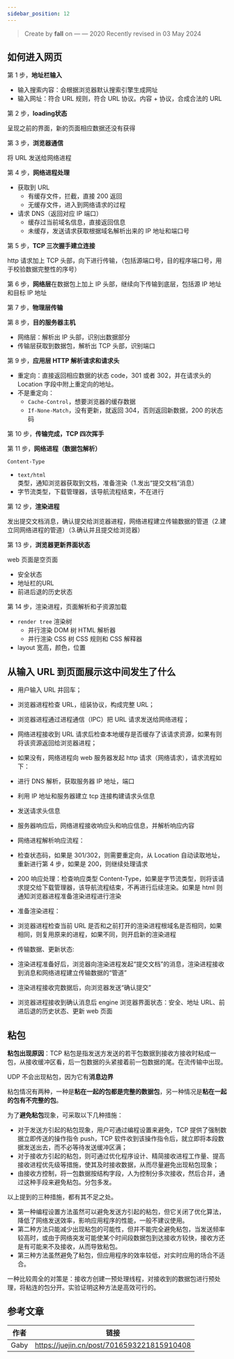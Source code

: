 ```yaml
---
sidebar_position: 12
---
```


> Create by **fall** on — — 2020
> Recently revised in 03 May 2024

## 如何进入网页

第 1 步，**地址栏输入**

- 输入搜索内容：会根据浏览器默认搜索引擎生成网址
- 输入网址：符合 URL 规则，符合 URL 协议。内容 + 协议，合成合法的 URL

第 2 步，**loading状态**

呈现之前的界面，新的页面相应数据还没有获得

第 3 步，**浏览器通信**

将 URL 发送给网络进程

第 4 步，**网络进程处理**

- 获取到 URL
  - 有缓存文件，拦截，直接 200 返回
  - 无缓存文件，进入到网络请求的过程
- 请求 DNS（返回对应 IP 端口）
  - 缓存过当前域名信息，直接返回信息
  - 未缓存，发送请求获取根据域名解析出来的 IP 地址和端口号

第 5 步，**TCP 三次握手建立连接**

http 请求加上 TCP 头部，向下进行传输，（包括源端口号，目的程序端口号，用于校验数据完整性的序号）

第 6 步，**网络层**在数据包上加上 IP 头部，继续向下传输到底层，包括源 IP 地址和目标 IP 地址

第 7 步，**物理层传输**

第 8 步，**目的服务器主机**

- 网络层：解析出 IP 头部，识别出数据部分
- 传输层获取到数据包，解析出 TCP 头部，识别端口

第 9 步，**应用层 HTTP 解析请求和请求头**

- 重定向：直接返回相应数据的状态 code，301 或者 302，并在请求头的 Location 字段中附上重定向的地址。
- 不是重定向：
  - `Cache-Control`，想要浏览器的缓存数据
  - `If-None-Match`，没有更新，就返回 304，否则返回新数据，200 的状态码

第 10 步，**传输完成，TCP 四次挥手**

第 11 步，**网络进程（数据包解析）**

`Content-Type`

- `text/html` 类型，通知浏览器获取到文档，准备渲染（1.发出“提交文档”消息）
- 字节流类型，下载管理器，该导航流程结束，不在进行

第 12 步，**渲染进程**

发出提交文档消息，确认提交给浏览器进程，网络进程建立传输数据的管道（2.建立同网络进程的管道）（3.确认并且提交给浏览器）

第 13 步，**浏览器更新界面状态**

web 页面是空页面

- 安全状态
- 地址栏的URL
- 前进后退的历史状态

第 14 步，渲染进程，页面解析和子资源加载

- `render tree` 渲染树
  - 并行渲染 DOM 树 HTML 解析器
  - 并行渲染 CSS 树 CSS 规则和 CSS 解释器
- layout 宽高，颜色，位置

## 从输入 URL 到页面展示这中间发生了什么

- 用户输入 URL 并回车；
- 浏览器进程检查 URL，组装协议，构成完整 URL；
- 浏览器进程通过进程通信（IPC）把 URL 请求发送给网络进程；
- 网络进程接收到 URL 请求后检查本地缓存是否缓存了该请求资源，如果有则将该资源返回给浏览器进程；
- 如果没有，网络进程向 web 服务器发起 http 请求（网络请求），请求流程如下：

- 进行 DNS 解析，获取服务器 IP 地址，端口
- 利用 IP 地址和服务器建立 tcp 连接构建请求头信息
- 发送请求头信息
- 服务器响应后，网络进程接收响应头和响应信息，并解析响应内容

- 网络进程解析响应流程：

- 检查状态码，如果是 301/302，则需要重定向，从 Location 自动读取地址，重新进行第 4 步，如果是 200，则继续处理请求
- 200 响应处理：检查响应类型 Content-Type，如果是字节流类型，则将该请求提交给下载管理器，该导航流程结束，不再进行后续渲染。如果是 html 则通知浏览器进程准备渲染进程进行渲染

- 准备渲染进程：

- 浏览器进程检查当前 URL 是否和之前打开的渲染进程根域名是否相同，如果相同，则复用原来的进程，如果不同，则开启新的渲染进程

- 传输数据、更新状态:

- 渲染进程准备好后，浏览器向渲染进程发起“提交文档”的消息，渲染进程接收到消息和网络进程建立传输数据的“管道”
- 渲染进程接收完数据后，向浏览器发送“确认提交”
- 浏览器进程接收到确认消息后 engine 浏览器界面状态：安全、地址 URL、前进后退的历史状态、更新 web 页面

## 粘包

**粘包出现原因**：TCP 粘包是指发送方发送的若干包数据到接收方接收时粘成一包，从接收缓冲区看，后一包数据的头紧接着前一包数据的尾。在流传输中出现。

UDP 不会出现粘包，因为它有**消息边界**

粘包情况有两种，一种是**粘在一起的包都是完整的数据包**，另一种情况是**粘在一起的包有不完整的包**。

为了**避免粘包**现象，可采取以下几种措施：

- 对于发送方引起的粘包现象，用户可通过编程设置来避免，TCP 提供了强制数据立即传送的操作指令 push，TCP 软件收到该操作指令后，就立即将本段数据发送出去，而不必等待发送缓冲区满；
- 对于接收方引起的粘包，则可通过优化程序设计、精简接收进程工作量、提高接收进程优先级等措施，使其及时接收数据，从而尽量避免出现粘包现象；
- 由接收方控制，将一包数据按结构字段，人为控制分多次接收，然后合并，通过这种手段来避免粘包。分包多发。

以上提到的三种措施，都有其不足之处。

- 第一种编程设置方法虽然可以避免发送方引起的粘包，但它关闭了优化算法，降低了网络发送效率，影响应用程序的性能，一般不建议使用。
- 第二种方法只能减少出现粘包的可能性，但并不能完全避免粘包，当发送频率较高时，或由于网络突发可能使某个时间段数据包到达接收方较快，接收方还是有可能来不及接收，从而导致粘包。
- 第三种方法虽然避免了粘包，但应用程序的效率较低，对实时应用的场合不适合。

一种比较周全的对策是：接收方创建一预处理线程，对接收到的数据包进行预处理，将粘连的包分开。实验证明这种方法是高效可行的。

## 参考文章

| 作者 | 链接                                       |
| ---- | ------------------------------------------ |
| Gaby | https://juejin.cn/post/7016593221815910408 |

